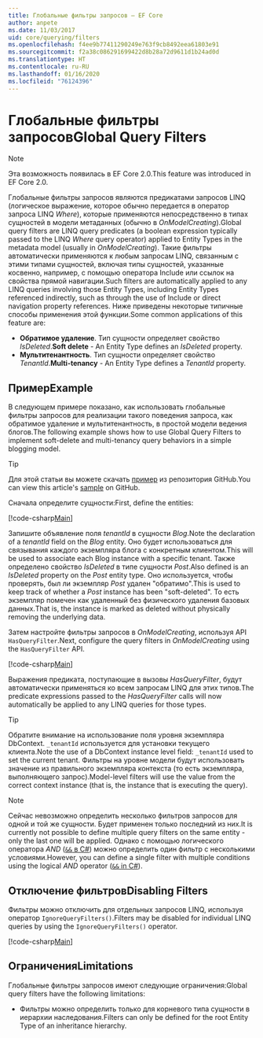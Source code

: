 ```yaml
---
title: Глобальные фильтры запросов — EF Core
author: anpete
ms.date: 11/03/2017
uid: core/querying/filters
ms.openlocfilehash: f4ee9b77411290249e763f9cb8492eea61803e91
ms.sourcegitcommit: f2a38c086291699422d8b28a72d9611d1b24ad0d
ms.translationtype: HT
ms.contentlocale: ru-RU
ms.lasthandoff: 01/16/2020
ms.locfileid: "76124396"
---
```

# <a name="global-query-filters"></a><span data-ttu-id="ead1f-102">Глобальные фильтры запросов</span><span class="sxs-lookup"><span data-stu-id="ead1f-102">Global Query Filters</span></span>

> [!NOTE]
> <span data-ttu-id="ead1f-103">Эта возможность появилась в EF Core 2.0.</span><span class="sxs-lookup"><span data-stu-id="ead1f-103">This feature was introduced in EF Core 2.0.</span></span>

<span data-ttu-id="ead1f-104">Глобальные фильтры запросов являются предикатами запросов LINQ (логическое выражение, которое обычно передается в оператор запроса LINQ *Where*), которые применяются непосредственно в типах сущностей в модели метаданных (обычно в *OnModelCreating*).</span><span class="sxs-lookup"><span data-stu-id="ead1f-104">Global query filters are LINQ query predicates (a boolean expression typically passed to the LINQ *Where* query operator) applied to Entity Types in the metadata model (usually in *OnModelCreating*).</span></span> <span data-ttu-id="ead1f-105">Такие фильтры автоматически применяются к любым запросам LINQ, связанным с этими типами сущностей, включая типы сущностей, указанные косвенно, например, с помощью оператора Include или ссылок на свойства прямой навигации.</span><span class="sxs-lookup"><span data-stu-id="ead1f-105">Such filters are automatically applied to any LINQ queries involving those Entity Types, including Entity Types referenced indirectly, such as through the use of Include or direct navigation property references.</span></span> <span data-ttu-id="ead1f-106">Ниже приведены некоторые типичные способы применения этой функции.</span><span class="sxs-lookup"><span data-stu-id="ead1f-106">Some common applications of this feature are:</span></span>

* <span data-ttu-id="ead1f-107">**Обратимое удаление**. Тип сущности определяет свойство *IsDeleted*.</span><span class="sxs-lookup"><span data-stu-id="ead1f-107">**Soft delete** - An Entity Type defines an *IsDeleted* property.</span></span>
* <span data-ttu-id="ead1f-108">**Мультитенантность**. Тип сущности определяет свойство *TenantId*.</span><span class="sxs-lookup"><span data-stu-id="ead1f-108">**Multi-tenancy** - An Entity Type defines a *TenantId* property.</span></span>

## <a name="example"></a><span data-ttu-id="ead1f-109">Пример</span><span class="sxs-lookup"><span data-stu-id="ead1f-109">Example</span></span>

<span data-ttu-id="ead1f-110">В следующем примере показано, как использовать глобальные фильтры запросов для реализации такого поведения запроса, как обратимое удаление и мультитенантность, в простой модели ведения блогов.</span><span class="sxs-lookup"><span data-stu-id="ead1f-110">The following example shows how to use Global Query Filters to implement soft-delete and multi-tenancy query behaviors in a simple blogging model.</span></span>

> [!TIP]
> <span data-ttu-id="ead1f-111">Для этой статьи вы можете скачать [пример](https://github.com/aspnet/EntityFramework.Docs/tree/master/samples/core/QueryFilters) из репозитория GitHub.</span><span class="sxs-lookup"><span data-stu-id="ead1f-111">You can view this article's [sample](https://github.com/aspnet/EntityFramework.Docs/tree/master/samples/core/QueryFilters) on GitHub.</span></span>

<span data-ttu-id="ead1f-112">Сначала определите сущности:</span><span class="sxs-lookup"><span data-stu-id="ead1f-112">First, define the entities:</span></span>

[!code-csharp[Main](../../../samples/core/QueryFilters/Program.cs#Entities)]

<span data-ttu-id="ead1f-113">Запишите объявление поля _tenantId_ в сущности _Blog_.</span><span class="sxs-lookup"><span data-stu-id="ead1f-113">Note the declaration of a _tenantId_ field on the _Blog_ entity.</span></span> <span data-ttu-id="ead1f-114">Оно будет использоваться для связывания каждого экземпляра блога с конкретным клиентом.</span><span class="sxs-lookup"><span data-stu-id="ead1f-114">This will be used to associate each Blog instance with a specific tenant.</span></span> <span data-ttu-id="ead1f-115">Также определено свойство _IsDeleted_ в типе сущности _Post_.</span><span class="sxs-lookup"><span data-stu-id="ead1f-115">Also defined is an _IsDeleted_ property on the _Post_ entity type.</span></span> <span data-ttu-id="ead1f-116">Оно используется, чтобы проверять, был ли экземпляр _Post_ удален "обратимо".</span><span class="sxs-lookup"><span data-stu-id="ead1f-116">This is used to keep track of whether a _Post_ instance has been "soft-deleted".</span></span> <span data-ttu-id="ead1f-117">То есть экземпляр помечен как удаленный без физического удаления базовых данных.</span><span class="sxs-lookup"><span data-stu-id="ead1f-117">That is, the instance is marked as deleted without physically removing the underlying data.</span></span>

<span data-ttu-id="ead1f-118">Затем настройте фильтры запросов в _OnModelCreating_, используя API `HasQueryFilter`.</span><span class="sxs-lookup"><span data-stu-id="ead1f-118">Next, configure the query filters in _OnModelCreating_ using the `HasQueryFilter` API.</span></span>

[!code-csharp[Main](../../../samples/core/QueryFilters/Program.cs#Configuration)]

<span data-ttu-id="ead1f-119">Выражения предиката, поступающие в вызовы _HasQueryFilter_, будут автоматически применяться ко всем запросам LINQ для этих типов.</span><span class="sxs-lookup"><span data-stu-id="ead1f-119">The predicate expressions passed to the _HasQueryFilter_ calls will now automatically be applied to any LINQ queries for those types.</span></span>

> [!TIP]
> <span data-ttu-id="ead1f-120">Обратите внимание на использование поля уровня экземпляра DbContext. `_tenantId` используется для установки текущего клиента.</span><span class="sxs-lookup"><span data-stu-id="ead1f-120">Note the use of a DbContext instance level field: `_tenantId` used to set the current tenant.</span></span> <span data-ttu-id="ead1f-121">Фильтры на уровне модели будут использовать значение из правильного экземпляра контекста (то есть экземпляра, выполняющего запрос).</span><span class="sxs-lookup"><span data-stu-id="ead1f-121">Model-level filters will use the value from the correct context instance (that is, the instance that is executing the query).</span></span>

> [!NOTE]
> <span data-ttu-id="ead1f-122">Сейчас невозможно определить несколько фильтров запросов для одной и той же сущности. Будет применен только последний из них.</span><span class="sxs-lookup"><span data-stu-id="ead1f-122">It is currently not possible to define multiple query filters on the same entity - only the last one will be applied.</span></span> <span data-ttu-id="ead1f-123">Однако с помощью логического оператора _AND_ ([`&&` в C#](https://docs.microsoft.com/dotnet/csharp/language-reference/operators/boolean-logical-operators#conditional-logical-and-operator-)) можно определить один фильтр с несколькими условиями.</span><span class="sxs-lookup"><span data-stu-id="ead1f-123">However, you can define a single filter with multiple conditions using the logical _AND_ operator ([`&&` in C#](https://docs.microsoft.com/dotnet/csharp/language-reference/operators/boolean-logical-operators#conditional-logical-and-operator-)).</span></span>

## <a name="disabling-filters"></a><span data-ttu-id="ead1f-124">Отключение фильтров</span><span class="sxs-lookup"><span data-stu-id="ead1f-124">Disabling Filters</span></span>

<span data-ttu-id="ead1f-125">Фильтры можно отключить для отдельных запросов LINQ, используя оператор `IgnoreQueryFilters()`.</span><span class="sxs-lookup"><span data-stu-id="ead1f-125">Filters may be disabled for individual LINQ queries by using the `IgnoreQueryFilters()` operator.</span></span>

[!code-csharp[Main](../../../samples/core/QueryFilters/Program.cs#IgnoreFilters)]

## <a name="limitations"></a><span data-ttu-id="ead1f-126">Ограничения</span><span class="sxs-lookup"><span data-stu-id="ead1f-126">Limitations</span></span>

<span data-ttu-id="ead1f-127">Глобальные фильтры запросов имеют следующие ограничения:</span><span class="sxs-lookup"><span data-stu-id="ead1f-127">Global query filters have the following limitations:</span></span>

* <span data-ttu-id="ead1f-128">Фильтры можно определить только для корневого типа сущности в иерархии наследования.</span><span class="sxs-lookup"><span data-stu-id="ead1f-128">Filters can only be defined for the root Entity Type of an inheritance hierarchy.</span></span>
